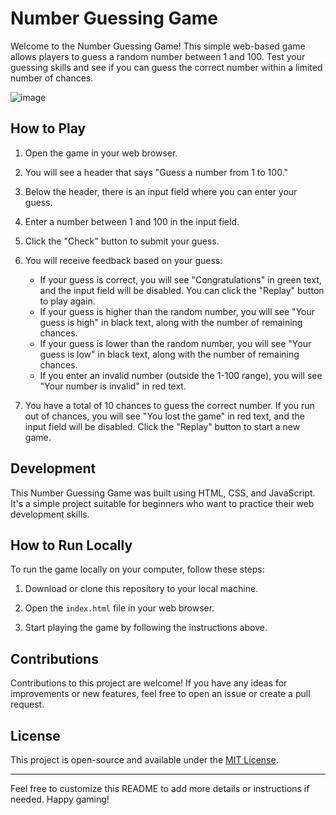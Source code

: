 # Number Guessing Game

Welcome to the Number Guessing Game! This simple web-based game allows players to guess a random number between 1 and 100. Test your guessing skills and see if you can guess the correct number within a limited number of chances.

![image](https://github.com/YawBoah/Number-Guessing-Game/assets/126890146/f3aadbc0-3a97-4336-a844-d96eb4e29872)


## How to Play

1. Open the game in your web browser.
2. You will see a header that says "Guess a number from 1 to 100."

3. Below the header, there is an input field where you can enter your guess.

4. Enter a number between 1 and 100 in the input field.

5. Click the "Check" button to submit your guess.

6. You will receive feedback based on your guess:
   - If your guess is correct, you will see "Congratulations" in green text, and the input field will be disabled. You can click the "Replay" button to play again.
   - If your guess is higher than the random number, you will see "Your guess is high" in black text, along with the number of remaining chances.
   - If your guess is lower than the random number, you will see "Your guess is low" in black text, along with the number of remaining chances.
   - If you enter an invalid number (outside the 1-100 range), you will see "Your number is invalid" in red text.

7. You have a total of 10 chances to guess the correct number. If you run out of chances, you will see "You lost the game" in red text, and the input field will be disabled. Click the "Replay" button to start a new game.

## Development

This Number Guessing Game was built using HTML, CSS, and JavaScript. It's a simple project suitable for beginners who want to practice their web development skills.

## How to Run Locally

To run the game locally on your computer, follow these steps:

1. Download or clone this repository to your local machine.

2. Open the `index.html` file in your web browser.

3. Start playing the game by following the instructions above.

## Contributions

Contributions to this project are welcome! If you have any ideas for improvements or new features, feel free to open an issue or create a pull request.

## License

This project is open-source and available under the [MIT License](LICENSE).

---

Feel free to customize this README to add more details or instructions if needed. Happy gaming!
